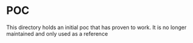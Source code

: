# POC

This directory holds an initial poc that has proven to work. It is no longer maintained and only used as a reference

